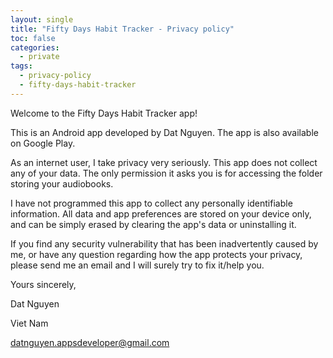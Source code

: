 ```yaml
---
layout: single
title: "Fifty Days Habit Tracker - Privacy policy"
toc: false
categories:
  - private
tags:
  - privacy-policy  
  - fifty-days-habit-tracker
---
```


Welcome to the Fifty Days Habit Tracker app!


This is an Android app developed by Dat Nguyen. The app is also available on Google Play.

As an internet user, I take privacy very seriously. This app does not collect any of your data. The only permission it asks you is for accessing the folder storing your audiobooks.

I have not programmed this app to collect any personally identifiable information. All data and app preferences are stored on your device only, and can be simply erased by clearing the app's data or uninstalling it.

If you find any security vulnerability that has been inadvertently caused by me, or have any question regarding how the app protects your privacy, please send me an email and I will surely try to fix it/help you.

Yours sincerely,

Dat Nguyen

Viet Nam

datnguyen.appsdeveloper@gmail.com

